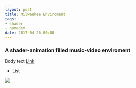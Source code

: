 ```yaml
---
layout: post
title: Milwaukee Enviroment
tags:
- shader
- gamedev
date: 2017-04-26 00:00
---
```


<!-- VIDEO Thumbnail
<iframe src="https://player.vimeo.com/video/167897879" width="640" height="360" frameborder="0" webkitallowfullscreen mozallowfullscreen allowfullscreen></iframe>
-->

<!-- IMAGE Thumbnail
![](/blog/assets/kindlers/levelExample02.gif)
-->


### A shader-animation filled music-video enviroment
<!--more-->

Body text [Link](url)

* List

![](image/url)

